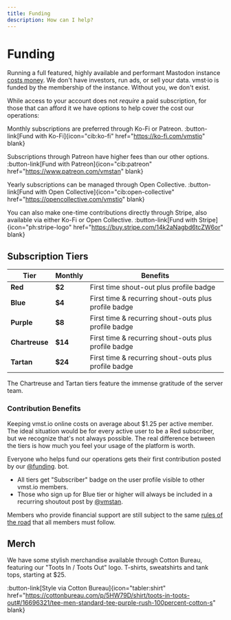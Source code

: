```yaml
---
title: Funding
description: How can I help?
---
```


# Funding

Running a full featured, highly available and performant Mastodon instance [costs money](/funding/costs). We don't have investors, run ads, or sell your data.
vmst·io is funded by the membership of the instance.
Without you, we don't exist.

While access to your account does not _require_ a paid subscription, for those that can afford it we have options to help cover the cost our operations:

Monthly subscriptions are preferred through Ko-Fi or Patreon.
:button-link[Fund with Ko-Fi]{icon="cib:ko-fi" href="https://ko-fi.com/vmstio" blank}

Subscriptions through Patreon have higher fees than our other options.
:button-link[Fund with Patreon]{icon="cib:patreon" href="https://www.patreon.com/vmstan" blank}

Yearly subscriptions can be managed through Open Collective.
:button-link[Fund with Open Collective]{icon="cib:open-collective" href="https://opencollective.com/vmstio" blank}

You can also make one-time contributions directly through Stripe, also available via either Ko-Fi or Open Collective.
:button-link[Fund with Stripe]{icon="ph:stripe-logo" href="https://buy.stripe.com/14k2aNagbd6tcZW6or" blank}

## Subscription Tiers

| **Tier**       | **Monthly**     | **Benefits** |
|----------------|-----------------|---|
| **Red**        | **$2**          | First time shout-out plus profile badge |
| **Blue**       | **$4**          | First time & recurring shout-outs plus profile badge |
| **Purple**     | **$8**          | First time & recurring shout-outs plus profile badge |
| **Chartreuse** | **$14**         | First time & recurring shout-outs plus profile badge |
| **Tartan**     | **$24**         | First time & recurring shout-outs plus profile badge |

The Chartreuse and Tartan tiers feature the immense gratitude of the server team.

### Contribution Benefits

Keeping vmst.io online costs on average about $1.25 per active member.
The ideal situation would be for every active user to be a Red subscriber, but we recognize that's not always possible.
The real difference between the tiers is how much you feel your usage of the platform is worth.

Everyone who helps fund our operations gets their first contribution posted by our <a rel="me" href="https://vmst.io/@funding">@funding</a>. bot.

* All tiers get "Subscriber" badge on the user profile visible to other vmst.io members.
* Those who sign up for Blue tier or higher will always be included in a recurring shoutout post by <a rel="me" href="https://vmst.io/@vmstan">@vmstan</a>.

Members who provide financial support are still subject to the same [rules of the road](/rules) that all members must follow.

## Merch

We have some stylish merchandise available through Cotton Bureau, featuring our "Toots In / Toots Out" logo.
T-shirts, sweatshirts and tank tops, starting at $25.

:button-link[Style via Cotton Bureau]{icon="tabler:shirt" href="https://cottonbureau.com/p/5HW79D/shirt/toots-in-toots-out#/16696321/tee-men-standard-tee-purple-rush-100percent-cotton-s" blank}